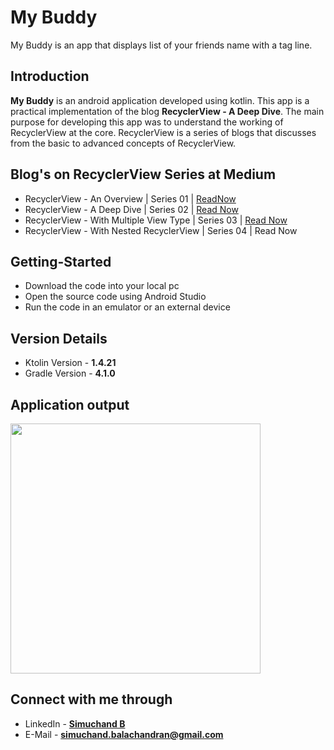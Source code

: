 # My Buddy
My Buddy is an app that displays list of your friends name with a tag line.


## Introduction

**My Buddy** is an android application developed using kotlin. This app is a practical implementation of the blog **RecyclerView - A Deep Dive**. The main purpose for developing this app was to understand the working of RecyclerView at the core. RecyclerView is a series of blogs that discusses from the basic to advanced concepts of RecyclerView.

## Blog's on RecyclerView Series at Medium

  * RecyclerView - An Overview | Series 01 | [ReadNow](https://simuchand.medium.com/recyclerview-an-overview-447fee7b0847)
  * RecyclerView - A Deep Dive | Series 02 | [Read Now](https://medium.com/talking-android/recyclerview-fd090a0229b9)
  * RecyclerView - With Multiple View Type | Series 03 | [Read Now](https://medium.com/talking-android/recyclerview-multiple-view-type-abb9c0490ed5)
  * RecyclerView - With Nested RecyclerView | Series 04 | Read Now


## Getting-Started

  * Download the code into your local pc
  * Open the source code using Android Studio
  * Run the code in an emulator or an external device
  

## Version Details

  * Ktolin Version - **1.4.21**
  * Gradle Version - **4.1.0**
  
  
## Application output

<img src="application_output_images/my_buddy_app.png" height=400>
  

## Connect with me through

  * LinkedIn - **[Simuchand B](www.linkedin.com/in/simu-chand)**
  * E-Mail - **simuchand.balachandran@gmail.com**
  


